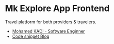 # Mk Explore App Frontend

Travel platform for both providers & travelers.

- [Mohamed KADI - Software Enginner](https://mohamedkadi.com)
- [Code snippet Blog](https://www.mohamedkadi.com/snippet/)
